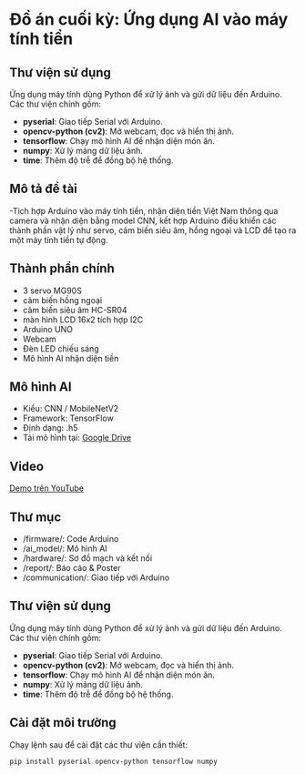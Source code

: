 # Đồ án cuối kỳ: Ứng dụng AI vào máy tính tiền
## Thư viện sử dụng
Ứng dụng máy tính dùng Python để xử lý ảnh và gửi dữ liệu đến Arduino. Các thư viện chính gồm:
- **pyserial**: Giao tiếp Serial với Arduino.
- **opencv-python (cv2)**: Mở webcam, đọc và hiển thị ảnh.
- **tensorflow**: Chạy mô hình AI để nhận diện món ăn.
- **numpy**: Xử lý mảng dữ liệu ảnh.
- **time**: Thêm độ trễ để đồng bộ hệ thống.
## Mô tả đề tài
-Tích hợp Arduino vào máy tính tiền, nhận diện tiền Việt Nam thông qua camera và nhận diện bằng model CNN, kết hợp Arduino điều khiển các thành phần vật lý như servo, cảm biến siêu âm, hồng ngoại và LCD để tạo ra một máy tính tiền tự động.
## Thành phần chính
- 3 servo MG90S
- cảm biến hồng ngoại
- cảm biến siêu âm HC-SR04
- màn hình LCD 16x2 tích hợp I2C
- Arduino UNO
- Webcam
- Đèn LED chiếu sáng
- Mô hình AI nhận diện tiền
## Mô hình AI
- Kiểu: CNN / MobileNetV2
- Framework: TensorFlow 
- Định dạng: .h5
- Tải mô hình tại: [Google Drive](https://drive.google.com/file/d/1Xu-GQAL4C40Y0cCA1pOngeNBJBMNdicv/view?usp=sharing)
## Video
[Demo trên YouTube](https://youtube.com/shorts/pvQ0PyGk9uU?si=j1ldiX44rAExibp5)
## Thư mục
- /firmware/: Code Arduino
- /ai_model/: Mô hình AI
- /hardware/: Sơ đồ mạch và kết nối
- /report/: Báo cáo & Poster
- /communication/: Giao tiếp với Arduino
## Thư viện sử dụng
Ứng dụng máy tính dùng Python để xử lý ảnh và gửi dữ liệu đến Arduino. Các thư viện chính gồm:
- **pyserial**: Giao tiếp Serial với Arduino.
- **opencv-python (cv2)**: Mở webcam, đọc và hiển thị ảnh.
- **tensorflow**: Chạy mô hình AI để nhận diện món ăn.
- **numpy**: Xử lý mảng dữ liệu ảnh.
- **time**: Thêm độ trễ để đồng bộ hệ thống.
## Cài đặt môi trường
Chạy lệnh sau để cài đặt các thư viện cần thiết:

```bash
pip install pyserial opencv-python tensorflow numpy
